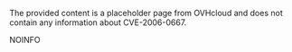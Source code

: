 The provided content is a placeholder page from OVHcloud and does not contain any information about CVE-2006-0667.

NOINFO